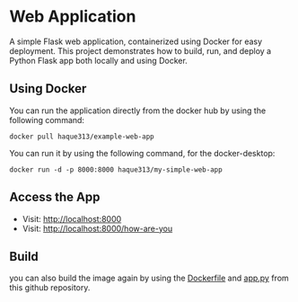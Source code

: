 # Web Application
A simple Flask web application, containerized using Docker for easy deployment. This project demonstrates how to build, run, and deploy a Python Flask app both locally and using Docker.


## Using Docker
You can run the application directly from the docker hub by using the following command:
```
docker pull haque313/example-web-app
```

You can run it by using the following command, for the docker-desktop:

```
docker run -d -p 8000:8000 haque313/my-simple-web-app
```

## Access the App
- Visit: [http://localhost:8000](http://localhost:8000)
- Visit: [http://localhost:8000/how-are-you](http://localhost:8000/how-are-you)

## Build
you can also build the image again by using the [Dockerfile](https://github.com/MohidulHaqueTushar/example-web-app/blob/main/Dockerfile.txt) and [app.py](https://github.com/MohidulHaqueTushar/example-web-app/blob/main/app.py) from this github repository.